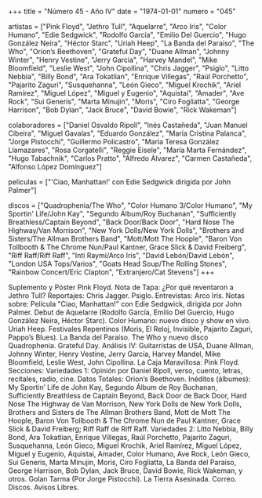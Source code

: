 +++
title = "Número 45 - Año IV"
date = "1974-01-01"
numero = "045"

artistas = ["Pink Floyd", "Jethro Tull", "Aquelarre", "Arco Iris", "Color Humano", "Edie Sedgwick", "Rodolfo García", "Emilio Del Guercio", "Hugo González Neira", "Héctor Starc", "Uriah Heep", "La Banda del Paraíso", "The Who", "Orion’s Beethoven", "Grateful Day", "Duane Allman", "Johnny Winter", "Henry Vestine", "Jerry García", "Harvey Mandel", "Mike Bloomfield", "Leslie West", "John Cipollina", "Chris Jagger", "Psiglo", "Litto Nebbia", "Billy Bond", "Ara Tokatlian", "Enrique Villegas", "Raúl Porchetto", "Pajarito Zaguri", "Susquehanna", "León Gieco", "Miguel Krochik", "Ariel Ramírez", "Miguel López", "Miguel y Eugenio", "Aquistai", "Amader", "Ave Rock", "Sui Generis", "Marta Minujin", "Moris", "Ciro Fogliatta", "George Harrison", "Bob Dylan", "Jack Bruce", "David Bowie", "Rick Wakeman"]

colaboradores =  ["Daniel Osvaldo Ripoll", "Inés Castañeda", "Juan Manuel Cibeira", "Miguel Gavalas", "Eduardo González", "María Cristina Palanca", "Jorge Pistocchi", "Guillermo Policastro", "María Teresa González Llamazares", "Rosa Corgatelli", "Reggie Eisele", "María Marta Fernández", "Hugo Tabachnik", "Carlos Pratto", "Alfredo Álvarez", "Carmen Castañeda", "Alfonso López Domínguez"]

peliculas = ["'Ciao, Manhattan!' con Edie Sedgwick dirigida por John Palmer"]

discos = ["Quadrophenia/The Who", "Color Humano 3/Color Humano", "My Sportin' Life/John Kay", "Segundo Álbum/Roy Buchanan", "Sufficiently Breathless/Captain Beyond", "Back Door/Back Door", "Hard Nose The Highway/Van Morrison", "New York Dolls/New York Dolls", "Brothers and Sisters/The Allman Brothers Band", "Mott/Mott The Hoople", "Baron Von Tollbooth & The Chrome Nun/Paul Kantner, Grace Slick & David Freiberg", "Riff Raff/Riff Raff", "Inti Raymi/Arco Iris", "David Lebón/David Lebón", "London USA Tops/Varios", "Goats Head Soup/The Rolling Stones", "Rainbow Concert/Eric Clapton", "Extranjero/Cat Stevens"]
+++

Suplemento y Póster Pink Floyd. 
Nota de Tapa: 
¿Por qué reventaron a Jethro Tull?
Reportajes:
Chris Jagger. Psiglo.
Entrevistas:
Arco Iris.
Notas sobre:
Película "Ciao, Manhattan!" con Edie Sedgwick, dirigida por John Palmer. 
Debut de Aquelarre (Rodolfo García, Emilio Del Guercio, Hugo González Neira, Héctor Starc). 
Color Humano: nuevo disco y show en vivo. 
Uriah Heep. 
Festivales Repentinos (Moris, El Reloj, Invisible, Pajarito Zaguri, Pappo’s Blues). 
La Banda del Paraíso. 
The Who y nuevo disco Quadrophenia.
Grateful Day. 
Análisis IV: Guitarristas de USA, Duane Allman, Johnny Winter, Henry Vestine, Jerry García, Harvey Mandel, Mike Bloomfield, Leslie West, John Cipollina.
La Caja Maravillosa: Pink Floyd. 
Secciones:
Variedades 1: Opinión por Daniel Ripoll, verso, cuento, letras, recitales, radio, cine. 
Datos Totales: Orion’s Beethoven. 
Inéditos (álbumes): My Sportin’ Life de John Kay, Segundo Álbum de Roy Buchanan, Sufficiently Breathless de Captain Beyond, Back Door de Back Door, Hard Nose The Highway de Van Morrison, New York Dolls de New York Dolls, Brothers and Sisters de The Allman Brothers Band, Mott de Mott The Hoople, Baron Von Tollbooth & The Chrome Nun de Paul Kantner, Grace Slick & David Freiberg; Riff Raff de Riff Raff. 
Variedades 2: Litto Nebbia, Billy Bond, Ara Tokatlian, Enrique Villegas, Raúl Porchetto, Pajarito Zaguri, Susquehanna, León Gieco, Miguel Krochik, Ariel Ramírez, Miguel López, Miguel y Eugenio, Aquistai, Amader, Color Humano, Ave Rock, León Gieco, Sui Generis, Marta Minujin, Moris, Ciro Fogliatta, La Banda del Paraíso, George Harrison, Bob Dylan, Jack Bruce, David Bowie, Rick Wakeman, y otros. 
Golan Tarma (Por Jorge Pistocchi). La Tierra Asesinada. 
Correo. Discos. Avisos Libres.
